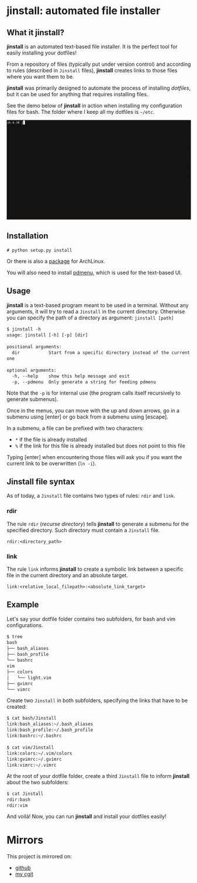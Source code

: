 # jinstall: automated file installer

## What it jinstall?

**jinstall** is an automated text-based file installer. It is the perfect tool
for easily installing your dotfiles!

From a repository of files (typically put under version control) and according
to rules (described in `Jinstall` files), **jinstall** creates links to those
files where you want them to be.

**jinstall** was primarily designed to automate the process of installing
*dotfiles*, but it can be used for anything that requires installing files.

See the demo below of **jinstall** in action when installing my configuration
files for bash. The folder where I keep all my dotfiles is `~/etc`.

![jinstall demo](docs/demo.gif)

## Installation

    # python setup.py install

Or there is also a [package](https://aur.archlinux.org/packages/jinstall-git)
for ArchLinux.

You will also need to install [pdmenu](https://joeyh.name/code/pdmenu/), which
is used for the text-based UI.

## Usage

**jinstall** is a text-based program meant to be used in a terminal. Without
any arguments, it will try to read a `Jinstall` in the current directory.
Otherwise you can specify the path of a directory as argument: `jinstall
[path]`

    $ jinstall -h
    usage: jinstall [-h] [-p] [dir]

    positional arguments:
      dir           Start from a specific directory instead of the current one

    optional arguments:
      -h, --help    show this help message and exit
      -p, --pdmenu  Only generate a string for feeding pdmenu

Note that the `-p` is for internal use (the program calls itself recursively to
generate submenus).

Once in the menus, you can move with the up and down arrows, go in a submenu
using [enter] or go back from a submenu using [escape].

In a submenu, a file can be prefixed with two characters:

* `*` if the file is already installed
* `%` if the link for this file is already installed but does not point to this
  file

Typing [enter] when encountering those files will ask you if you want the
current link to be overwritten (`ln -i`).

## Jinstall file syntax

As of today, a `Jinstall` file contains two types of rules: `rdir` and `link`.

### rdir

The rule `rdir` (*recurse directory*) tells **jinstall** to generate a submenu
for the specified directory. Such directory must contain a `Jinstall` file.

    rdir:<directory_path>

### link

The rule `link` informs **jinstall** to create a symbolic link between a
specific file in the current directory and an absolute target.

    link:<relative_local_filepath>:<absolute_link_target>

## Example

Let's say your dotfile folder contains two subfolders, for bash and vim
configurations.

    $ tree
    bash
    ├── bash_aliases
    ├── bash_profile
    └── bashrc
    vim
    ├── colors
    │   └── light.vim
    ├── gvimrc
    └── vimrc

Create two `Jinstall` in both subfolders, specifying the links that have to be
created:

    $ cat bash/Jinstall
    link:bash_aliases:~/.bash_aliases
    link:bash_profile:~/.bash_profile
    link:bashrc:~/.bashrc

    $ cat vim/Jinstall
    link:colors:~/.vim/colors
    link:gvimrc:~/.gvimrc
    link:vimrc:~/.vimrc

At the root of your dotfile folder, create a third `Jinstall` file to inform
**jinstall** about the two subfolders:

    $ cat Jinstall
    rdir:bash
    rdir:vim

And voilà! Now, you can run **jinstall** and install your dotfiles easily!

# Mirrors

This project is mirrored on:

* [github](https://github.com/joel-porquet/jinstall)
* [my cgit](https://joel.porquet.org/cgit/cgit.cgi/jinstall.git/about/)

